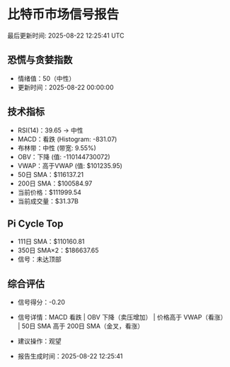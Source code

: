 # 比特币市场信号报告

最后更新时间: 2025-08-22 12:25:41 UTC

## 恐慌与贪婪指数
- 情绪值：50（中性）
- 更新时间：2025-08-22 00:00:00

## 技术指标
- RSI(14)：39.65 → 中性
- MACD：看跌 (Histogram: -831.07)
- 布林带：中性 (带宽: 9.55%)
- OBV：下降 (值: -110144730072)
- VWAP：高于VWAP (值: $101235.95)
- 50日 SMA：$116137.21
- 200日 SMA：$100584.97
- 当前价格：$111999.54
- 当前成交量：$31.37B

## Pi Cycle Top
- 111日 SMA：$110160.81
- 350日 SMA×2：$186637.65
- 信号：未达顶部

## 综合评估
- 信号得分：-0.20
- 信号详情：MACD 看跌 | OBV 下降（卖压增加） | 价格高于 VWAP（看涨） | 50日 SMA 高于 200日 SMA（金叉，看涨）
- 建议操作：观望

- 报告生成时间：2025-08-22 12:25:41